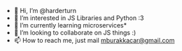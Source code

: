 - 👋 Hi, I’m @harderturn
- 👀 I’m interested in JS Libraries and Python :3 
- 🌱 I’m currently learning microservices*
- 💞️ I’m looking to collaborate on JS things :)
- 📫 How to reach me, just mail mburakkacar@gmail.com

<!---
harderturn/harderturn is a ✨ special ✨ repository because its `README.md` (this file) appears on your GitHub profile.
You can click the Preview link to take a look at your changes.
--->
